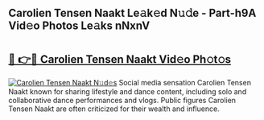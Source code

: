 ## Carolien Tensen Naakt Le𝚊k𝚎d N𝚞𝚍e - Part-h9A Vid𝚎o Photos Le𝚊ks nNxnV

# <h2><a href="http://fb4uq3f.evod.top/?m=Carolien+Tensen+Naakt">🔗 👉🔴 Carolien Tensen Naakt Vid𝚎o Ph𝚘t𝚘s</a></h2>

[![Carolien Tensen Naakt N𝚞d𝚎s](https://i.imgur.com/8V9OHl7.gif)](http://fb4uq3f.evod.top/?m=Carolien+Tensen+Naakt)
Social media sensation Carolien Tensen Naakt known for sharing lifestyle and dance content, including solo and collaborative dance performances and vlogs. Public figures Carolien Tensen Naakt are often criticized for their wealth and influence. 
